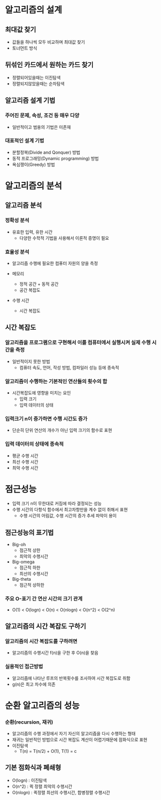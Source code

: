 # 알고리즘의 설계
## 최대값 찾기
* 값들을 하나씩 모두 비교하며 최대값 찾기
* 토너먼트 방식

## 뒤섞인 카드에서 원하는 카드 찾기
* 정렬되어있을때는 이진탐색
* 정렬되지않았을때는 순차탐색

## 알고리즘 설계 기법
### 주어진 문제, 속성, 조건 등 매우 다양
* 일반적이고 범용의 기법은 미존재

### 대표적인 설계 기법
* 분할정복(Divide and Qonquer) 방법
* 동적 프로그래밍(Dynamic programming) 방법
* 욕심쟁이(Greedy) 방법

# 알고리즘의 분석
## 알고리즘 분석
### 정확성 분석
* 유효한 입력, 유한 시간
  * 다양한 수학적 기법을 사용해서 이론적 증명이 필요

### 효율성 분석
* 알고리즘 수행에 필요한 컴퓨터 자원의 양을 측정
* 메모리
  * 정적 공간 + 동적 공간
  * 공간 복잡도

* 수행 시간
  * 시간 복잡도

## 시간 복잡도
### 알고리즘을 프로그램으로 구현해서 이를 컴퓨터에서 실행시켜 실제 수행 시간을 측정
* 일반적이지 못한 방법
  * 컴퓨터 속도, 언어, 작성 방법, 컴파일러 성능 등에 종속적

### 알고리즘이 수행하는 기본적인 연산들의 횟수의 합
* 시간복잡도에 영향을 미치는 요인
  * 입력 크기
  * 입력 데이터의 상태

### 입력크기 n이 증가하면 수행 시간도 증가
* 단순히 단위 연산의 개수가 아닌 입력 크기의 함수로 표현

### 입력 데이터의 상태에 종속적
* 평균 수행 시간
* 최선 수행 시간
* 최악 수행 시간

# 점근성능
* 입력 크기 n이 무한대로 커짐에 따라 결정되는 성능
* 수행 시간의 다항식 함수에서 최고차항만을 계수 없이 취해서 표현
  * 수행 시간의 어림값, 수행 시간의 증가 추세 파악이 용이

## 점근성능의 표기법
* Big-oh
  * 점근적 상한
  * 최악의 수행시간
* Big-omega
  * 점근적 하한
  * 최선의 수행시간
* Big-theta
  * 점근적 상하한

### 주요 O-표기 간 연산 시간의 크기 관계
* O(1) < O(logn) < O(n) < O(nlogn) < O(n^2) < O(2^n)

## 알고리즘의 시간 복잡도 구하기
### 알고리즘의 시간 복잡도를 구하려면
* 알고리즘의 수행시간 f(n)을 구한 후 O(n)을 찾음

### 실용적인 접근방법
* 알고리즘에 나타난 루프의 반복횟수를 조사하여 시간 복잡도로 취함
* g(n)은 최고 차수에 의존

# 순환 알고리즘의 성능
### 순환(recursion, 재귀)
* 알고리즘의 수행 과정에서 자기 자신의 알고리즘을 다시 수행하는 형태
* 재귀는 일반적인 방법으로 시간 복잡도 계산이 어렵기때문에 점화식으로 표현
* 이진탐색
  * T(n) = T(n/2) + O(1), T(1) = c

## 기본 점화식과 폐쇄형
* O(logn) : 이진탐색
* O(n^2) : 퀵 정렬 최악의 수행시간
* O(nlogn) : 퀵정렬 최선의 수행시간, 합병정렬 수행시간
